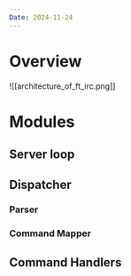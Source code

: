 ```yaml
---
Date: 2024-11-24
---
```

# Overview
![[architecture_of_ft_irc.png]]
# Modules

## Server loop

## Dispatcher

### Parser

### Command Mapper

## Command Handlers

